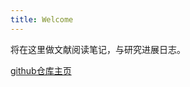 ```yaml
---
title: Welcome
---
```


将在这里做文献阅读笔记，与研究进展日志。

[github仓库主页](https://github.com/AheadOFpotato/huyi-physics.github.io)